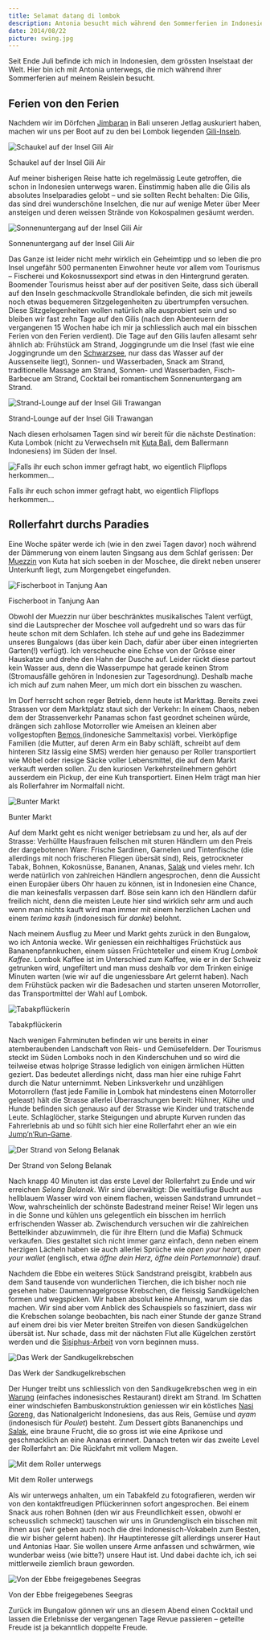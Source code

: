 ```yaml
---
title: Selamat datang di lombok
description: Antonia besucht mich während den Sommerferien in Indonesien, wo wir das Inselparadies Lombok erkunden
date: 2014/08/22
picture: swing.jpg
---
```


Seit Ende Juli befinde ich mich in Indonesien, dem grössten Inselstaat der Welt. Hier bin ich mit Antonia unterwegs, die
mich während ihrer Sommerferien auf meinem Reislein besucht.

## Ferien von den Ferien

Nachdem wir im Dörfchen [Jimbaran](http://de.wikipedia.org/wiki/Jimbaran) in Bali unseren Jetlag auskuriert haben,
machen wir uns per Boot auf zu den bei Lombok liegenden [Gili-Inseln](http://de.wikipedia.org/wiki/Gili-Inseln).

![Schaukel auf der Insel Gili Air](pics/swing.jpg)
<figcaption>Schaukel auf der Insel Gili Air</figcaption>

Auf meiner bisherigen Reise hatte ich regelmässig Leute getroffen, die schon in Indonesien unterwegs waren. Einstimmig
haben alle die Gilis als absolutes Inselparadies gelobt – und sie sollten Recht behalten: Die Gilis, das sind drei
wunderschöne Inselchen, die nur auf wenige Meter über Meer ansteigen und deren weissen Strände von Kokospalmen gesäumt
werden.

![Sonnenuntergang auf der Insel Gili Air](pics/sunset.jpg)
<figcaption>Sonnenuntergang auf der Insel Gili Air</figcaption>

Das Ganze ist leider nicht mehr wirklich ein Geheimtipp und so leben die pro Insel ungefähr 500 permanenten
Einwohner heute vor allem vom Tourismus – Fischerei und Kokosnussexport sind etwas in den Hintergrund geraten. Boomender
Tourismus heisst aber auf der positiven Seite, dass sich überall auf den Inseln geschmackvolle Strandlokale befinden, die sich
mit jeweils noch etwas bequemeren Sitzgelegenheiten zu übertrumpfen versuchen. Diese Sitzgelegenheiten wollen natürlich
alle ausprobiert sein und so bleiben wir fast zehn Tage auf den Gilis (nach den Abenteuern der vergangenen 15 Wochen
habe ich mir ja schliesslich auch mal ein bisschen Ferien von den Ferien verdient). Die Tage auf den Gilis laufen
allesamt sehr ähnlich ab: Frühstück am Strand, Joggingrunde um die Insel (fast wie eine Joggingrunde um den
[Schwarzsee](http://de.wikipedia.org/wiki/Schwarzsee_(Plaffeien)), nur dass das Wasser auf der Aussenseite liegt),
Sonnen- und Wasserbaden, Snack am Strand, traditionelle Massage am Strand, Sonnen- und Wasserbaden, Fisch-Barbecue am
Strand, Cocktail bei romantischem Sonnenuntergang am Strand.

![Strand-Lounge auf der Insel Gili Trawangan](pics/sunset_lounge.jpg)
<figcaption>Strand-Lounge auf der Insel Gili Trawangan</figcaption>

Nach diesen erholsamen Tagen sind wir bereit für die nächste Destination: Kuta Lombok (nicht zu Verwechseln mit
[Kuta Bali](http://de.wikipedia.org/wiki/Kuta), dem Ballermann Indonesiens) im Süden der Insel.

![Falls ihr euch schon immer gefragt habt, wo eigentlich Flipflops herkommen...](pics/flipflop_tree.jpg)
<figcaption>Falls ihr euch schon immer gefragt habt, wo eigentlich Flipflops herkommen...</figcaption>


## Rollerfahrt durchs Paradies

Eine Woche später werde ich (wie in den zwei Tagen davor) noch während der Dämmerung von einem lauten Singsang aus dem
Schlaf gerissen: Der [Muezzin](http://de.wikipedia.org/wiki/Muezzin) von Kuta hat sich soeben in der Moschee, die direkt
neben unserer Unterkunft liegt, zum Morgengebet eingefunden.

![Fischerboot in Tanjung Aan](pics/tanjung_aan.jpg)
<figcaption>Fischerboot in Tanjung Aan</figcaption>

Obwohl der Muezzin nur über beschränktes musikalisches Talent verfügt, sind die Lautsprecher der Moschee voll aufgedreht
und so wars das für heute schon mit dem Schlafen. Ich stehe auf und gehe ins Badezimmer unseres Bungalows (das über kein
Dach, dafür aber über einen integrierten Garten(!) verfügt). Ich verscheuche eine Echse von der Grösse einer Hauskatze
und drehe den Hahn der Dusche auf. Leider rückt diese partout kein Wasser aus, denn die Wasserpumpe hat gerade keinen Strom
(Stromausfälle gehören in Indonesien zur Tagesordnung). Deshalb mache ich mich auf zum nahen Meer, um mich dort ein
bisschen zu waschen.

Im Dorf herrscht schon reger Betrieb, denn heute ist Markttag. Bereits zwei Strassen vor dem Marktplatz staut sich der
Verkehr: In einem Chaos, neben dem der Strassenverkehr Panamas schon fast geordnet scheinen würde, drängen sich zahllose
Motorroller wie Ameisen an kleinen aber vollgestopften [Bemos ](http://de.wikipedia.org/wiki/Bemo_(Kleinbus))
(indonesiche Sammeltaxis) vorbei. Vierköpfige Familien (die Mutter, auf deren Arm ein Baby schläft, schreibt auf dem
hinteren Sitz lässig eine SMS) werden hier genauso per Roller transportiert wie Möbel oder riesige Säcke voller
Lebensmittel, die auf dem Markt verkauft werden sollen. Zu den kuriosen Verkehrsteilnehmern gehört ausserdem ein Pickup,
der eine Kuh transportiert. Einen Helm trägt man hier als Rollerfahrer im Normalfall nicht.

![Bunter Markt](pics/market.jpg)
<figcaption>Bunter Markt</figcaption>

Auf dem Markt geht es nicht weniger betriebsam zu und her, als auf der Strasse: Verhüllte Hausfrauen feilschen mit sturen
Händlern um den Preis der dargebotenen Ware: Frische Sardinen, Garnelen und Tintenfische (die allerdings mit noch
frischeren Fliegen übersät sind), Reis, getrockneter Tabak, Bohnen, Kokosnüsse, Bananen, Ananas,
[Salak](http://de.wikipedia.org/wiki/Salakpalme) und vieles mehr. Ich werde natürlich von zahlreichen Händlern
angesprochen, denn die Aussicht einen Europäer übers Ohr hauen zu können, ist in Indonesien eine Chance, die man
keinesfalls verpassen darf. Böse sein kann ich den Händlern dafür freilich nicht, denn die meisten Leute hier sind
wirklich sehr arm und auch wenn man nichts kauft wird man immer mit einem herzlichen Lachen und einem *terima kasih*
(indonesisch für *danke*) belohnt.

Nach meinem Ausflug zu Meer und Markt gehts zurück in den Bungalow, wo ich Antonia wecke. Wir geniessen ein reichhaltiges
Früchstück aus Bananenpfannkuchen, einem süssen Früchteteller und einem Krug *Lombok Kaffee*. Lombok Kaffee ist im
Unterschied zum Kaffee, wie er in der Schweiz getrunken wird, ungefiltert und man muss deshalb vor dem Trinken einige
Minuten warten (wie wir auf die ungeniessbare Art gelernt haben). Nach dem Frühstück packen wir die Badesachen und
starten unseren Motorroller, das Transportmittel der Wahl auf Lombok.

![Tabakpflückerin](pics/tobacco.jpg)
<figcaption>Tabakpflückerin</figcaption>

Nach wenigen Fahrminuten befinden wir uns bereits in einer atemberaubenden Landschaft von Reis- und Gemüsefeldern. Der
Tourismus steckt im Süden Lomboks noch in den Kinderschuhen und so wird die teilweise etwas holprige Strasse lediglich
von einigen ärmlichen Hütten geziert. Das bedeutet allerdings nicht, dass man hier eine ruhige Fahrt durch die Natur
unternimmt. Neben Linksverkehr und unzähligen Motorrollern (fast jede Familie in Lombok hat mindestens einen Motorroller
geleast) hält die Strasse allerlei Überraschungen bereit: Hühner, Kühe und Hunde befinden sich genauso auf der Strasse
wie Kinder und tratschende Leute. Schlaglöcher, starke Steigungen und abrupte Kurven runden das Fahrerlebnis ab und so
fühlt sich hier eine Rollerfahrt eher an wie ein [Jump’n’Run-Game](http://de.wikipedia.org/wiki/Jump_and_run).

![Der Strand von Selong Belanak](pics/selong_belanak.jpg)
<figcaption>Der Strand von Selong Belanak</figcaption>

Nach knapp 40 Minuten ist das erste Level der Rollerfahrt zu Ende und wir erreichen *Selong Belanak*. Wir sind
überwältigt: Die weitläufige Bucht aus hellblauem Wasser wird von einem flachen, weissen Sandstrand umrundet –
Wow, wahrscheinlich der schönste Badestrand meiner Reise! Wir legen uns in die Sonne und kühlen uns gelegentlich ein
bisschen im herrlich erfrischenden Wasser ab. Zwischendurch versuchen wir die zahlreichen Bettelkinder abzuwimmeln, die für
ihre Eltern (und die Mafia) Schmuck verkaufen. Dies gestaltet sich nicht immer ganz einfach, denn neben einem herzigen
Lächeln haben sie auch allerlei Sprüche wie *open your heart, open your wallet* (englisch, etwa *öffne dein Herz, öffne
dein Portemonnaie*) drauf.

Nachdem die Ebbe ein weiteres Stück Sandstrand preisgibt, krabbeln aus dem Sand tausende von wunderlichen Tierchen, die ich
bisher noch nie gesehen habe: Daumennagelgrosse Krebschen, die fleissig Sandkügelchen formen und wegspicken. Wir haben
absolut keine Ahnung, warum sie das machen. Wir sind  aber vom Anblick des Schauspiels so fasziniert, dass wir die
Krebschen solange beobachten, bis nach einer Stunde der ganze Strand auf einem drei bis vier Meter breiten Streifen von
diesen Sandkügelchen übersät ist. Nur schade, dass mit der nächsten Flut alle Kügelchen zerstört werden und die
[Sisiphus-Arbeit](http://de.wikipedia.org/wiki/Sisiphus) von vorn beginnen muss.

![Das Werk der Sandkugelkrebschen](pics/sandballs.jpg)
<figcaption>Das Werk der Sandkugelkrebschen</figcaption>

Der Hunger treibt uns schliesslich von den Sandkugelkrebschen weg in ein [Warung](http://de.wikipedia.org/wiki/Warung)
(einfaches indonesisches Restaurant) direkt am Strand. Im Schatten einer windschiefen Bambuskonstruktion geniessen wir
ein köstliches [Nasi Goreng](http://de.wikipedia.org/wiki/Nasi_Goreng), das Nationalgericht Indonesiens, das aus Reis,
Gemüse und *ayam* (indonesisch für *Poulet*) besteht. Zum Dessert gibts Bananenchips und
[Salak](http://de.wikipedia.org/wiki/Salakpalme), eine braune Frucht, die so gross ist wie eine Aprikose und
geschmacklich an eine Ananas erinnert. Danach treten wir das zweite Level der Rollerfahrt an: Die Rückfahrt mit vollem
Magen.

![Mit dem Roller unterwegs](pics/scooter.jpg)
<figcaption>Mit dem Roller unterwegs</figcaption>

Als wir unterwegs anhalten, um ein Tabakfeld zu fotografieren, werden wir von den kontaktfreudigen Pflückerinnen sofort
angesprochen. Bei einem Snack aus rohen Bohnen (den wir aus Freundlichkeit essen, obwohl er scheusslich schmeckt)
tauschen wir uns in Grundenglisch ein bisschen mit ihnen aus (wir geben auch noch die drei Indonesisch-Vokabeln zum
Besten, die wir bisher gelernt haben). Ihr Hauptinteresse gilt allerdings unserer Haut und Antonias Haar. Sie wollen
unsere Arme anfassen und schwärmen, wie wunderbar weiss (wie bitte?) unsere Haut ist. Und dabei dachte ich, ich sei
mittlerweile ziemlich braun geworden.

![Von der Ebbe freigegebenes Seegras](pics/seagrass.jpg)
<figcaption>Von der Ebbe freigegebenes Seegras</figcaption>

Zurück im Bungalow gönnen wir uns an diesem Abend einen Cocktail und lassen die Erlebnisse der vergangenen Tage Revue
passieren – geteilte Freude ist ja bekanntlich doppelte Freude.
